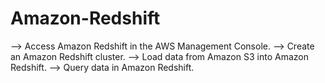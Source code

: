 # Amazon-Redshift
--> Access Amazon Redshift in the AWS Management Console. 
--> Create an Amazon Redshift cluster. 
--> Load data from Amazon S3 into Amazon Redshift. 
--> Query data in Amazon Redshift.

